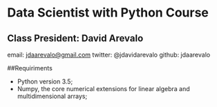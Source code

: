 # Data Scientist with Python Course

## Class President: David Arevalo

email: jdaarevalo@gmail.com
twitter: @jdavidarevalo
github: jdaarevalo

##Requiriments

* Python version 3.5;
* Numpy, the core numerical extensions for linear algebra and multidimensional arrays;
